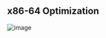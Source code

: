 ## x86-64 Optimization
![image](https://github.com/steveLauwh/The-deliberate-practice-of-software-technology/blob/master/Programing%20Language/CS107/Lecture15.png)
